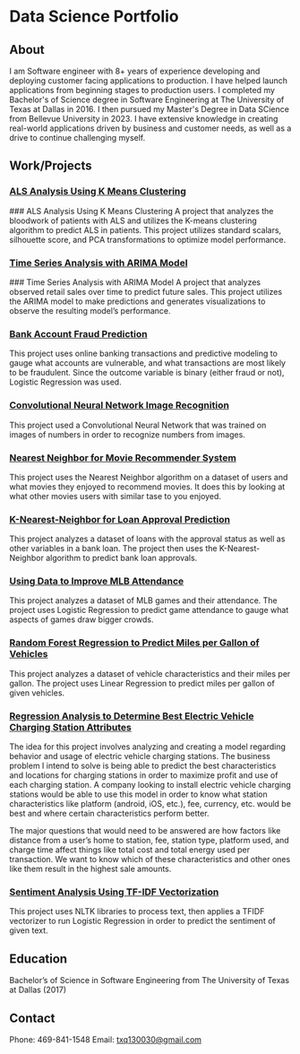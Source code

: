 # Data Science Portfolio

## About
I am Software engineer with 8+ years of experience developing and deploying customer facing applications to production. I have helped launch applications from beginning stages to production users. I completed my Bachelor's of Science degree in Software Engineering at The University of Texas at Dallas in 2016. I then pursued my Master's Degree in Data SCience from Bellevue University in 2023. I have extensive knowledge in creating real-world applications driven by business and customer needs, as well as a drive to continue challenging myself.

## Work/Projects

<h3><a href="https://github.com/tquicksall/Data-Science-Portfolio/tree/main/ALS_Analysis_using_KMeans">ALS Analysis Using K Means Clustering</a></h3>
### ALS Analysis Using K Means Clustering
A project that analyzes the bloodwork of patients with ALS and utilizes the K-means clustering algorithm to predict ALS in patients. This project utilizes standard scalars, silhouette score, and PCA transformations to optimize model performance. 

<h3><a href="[https://github.com/tquicksall/Data-Science-Portfolio/tree/main/ALS_Analysis_using_KMeans](https://github.com/tquicksall/Data-Science-Portfolio/tree/main/ARIMA_retail_sales_predictor)">Time Series Analysis with ARIMA Model</a></h3>
### Time Series Analysis with ARIMA Model
A project that analyzes observed retail sales over time to predict future sales. This project utilizes the ARIMA model to make predictions and generates visualizations to observe the resulting model’s performance.

<h3><a href="https://github.com/tquicksall/Data-Science-Portfolio/tree/main/Bank_Account_Fraud_Prediction">Bank Account Fraud Prediction</a></h3>
This project uses online banking transactions and predictive modeling to gauge what accounts are vulnerable, and what transactions are most likely to be fraudulent. Since the outcome variable is binary (either fraud or not), Logistic Regression was used. 

<h3><a href="https://github.com/tquicksall/Data-Science-Portfolio/tree/main/CNN_for_Image_Recognition">Convolutional Neural Network Image Recognition</a></h3>
This project used a Convolutional Neural Network that was trained on images of numbers in order to recognize numbers from images.

<h3><a href="https://github.com/tquicksall/Data-Science-Portfolio/tree/main/KNN_Movie_Recommender">Nearest Neighbor for Movie Recommender System</a></h3>
This project uses the Nearest Neighbor algorithm on a dataset of users and what movies they enjoyed to recommend movies. It does this by looking at what other movies users with similar tase to you enjoyed.

<h3><a href="https://github.com/tquicksall/Data-Science-Portfolio/blob/main/KNN_for_predicting_loan_approval">K-Nearest-Neighbor for Loan Approval Prediction</a></h3>
This project analyzes a dataset of loans with the approval status as well as other variables in a bank loan. The project then uses the K-Nearest-Neighbor algorithm to predict bank loan approvals.

<h3><a href="https://github.com/tquicksall/Data-Science-Portfolio/tree/main/Linear_Regression_to_Improve_MLB_attendance">Using Data to Improve MLB Attendance</a></h3>
This project analyzes a dataset of MLB games and their attendance. The project uses Logistic Regression to predict game attendance to gauge what aspects of games draw bigger crowds. 

<h3><a href="https://github.com/tquicksall/Data-Science-Portfolio/blob/main/RandomForestRegressor_predicting_mpg">Random Forest Regression to Predict Miles per Gallon of Vehicles</a></h3>
This project analyzes a dataset of vehicle characteristics and their miles per gallon. The project uses Linear Regression to predict miles per gallon of given vehicles.

<h3><a href="https://github.com/tquicksall/Data-Science-Portfolio/tree/main/Regression_analysis_ev_charging_stations"> Regression Analysis to Determine Best Electric Vehicle Charging Station Attributes</a></h3>
The idea for this project involves analyzing and creating a model regarding behavior and usage of electric vehicle charging stations. The business problem I intend to solve is being able to predict the best characteristics and locations for charging stations in order to maximize profit and use of each charging station. A company looking to install electric vehicle charging stations would be able to use this model in order to know what station characteristics like platform (android, iOS, etc.), fee, currency, etc. would be best and where certain characteristics perform better.

The major questions that would need to be answered are how factors like distance from a user’s home to station, fee, station type, platform used, and charge time affect things like total cost and total energy used per transaction. We want to know which of these characteristics and other ones like them result in the highest sale amounts.

<h3><a href="https://github.com/tquicksall/Data-Science-Portfolio/blob/main/Sentiment_Analysis_TfidfVectorizer">Sentiment Analysis Using TF-IDF Vectorization</a></h3>
This project uses NLTK libraries to process text, then applies a TFIDF vectorizer to run Logistic Regression in order to predict the sentiment of given text.

## Education 
Bachelor’s of Science in Software Engineering from The University of Texas at Dallas (2017)

## Contact
Phone: 469-841-1548
Email: txq130030@gmail.com



